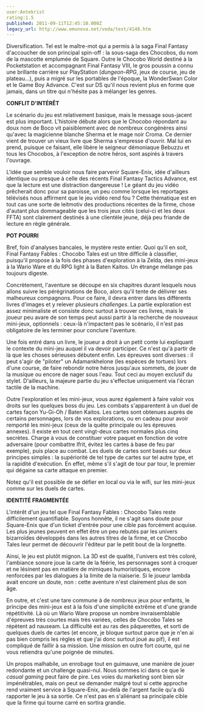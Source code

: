 ```yaml
---
user:Antekrist
rating:1.5
published: 2011-09-11T12:45:10.000Z
legacy_url: http://www.emunova.net/veda/test/4148.htm
---
```

Diversification. Tel est le maître-mot qui a permis à la saga Final Fantasy d'accoucher de son principal spin-off : la sous-saga des Chocobos, du nom de la mascotte emplumée de Square. Outre le Chocobo World destiné à la Pocketstation et accompagnant Final Fantasy VIII, le gros poussin a connu une brillante carrière sur PlayStation (_dungeon-RPG_, jeux de course, jeu de plateau...), puis a migré sur les portables de l'époque, la WonderSwan Color et le Game Boy Advance. C'est sur DS qu'il nous revient plus en forme que jamais, dans un titre qui n'hésite pas à mélanger les genres.  

  

**CONFLIT D'INTÉRÊT**  

Le scénario du jeu est relativement basique, mais le message sous-jacent est plus important. L'histoire débute alors que le Chocobo répondant au doux nom de Boco vit paisiblement avec de nombreux congénères ainsi qu'avec la magicienne blanche Sherma et le mage noir Croma. Ce dernier vient de trouver un vieux livre que Sherma s'empresse d'ouvrir. Mal lui en prend, puisque ce faisant, elle libère le seigneur démoniaque Bebuzzu et tous les Chocobos, à l'exception de notre héros, sont aspirés à travers l'ouvrage.  

L'idée que semble vouloir nous faire parvenir Square-Enix, idée d'ailleurs identique ou presque à celle des récents Final Fantasy Tactics Advance, est que la lecture est une distraction dangereuse ! Le géant du jeu vidéo prêcherait donc pour sa paroisse, un peu comme lorsque les reportages télévisés nous affirment que le jeu vidéo rend fou ? Cette thématique est en tout cas une sorte de leitmotiv des productions récentes de la firme, chose d'autant plus dommageable que les trois jeux cités (celui-ci et les deux FFTA) sont clairement destinés à une clientèle jeune, déjà peu friande de lecture en règle générale.  

  

**POT POURRI**  

Bref, foin d'analyses bancales, le mystère reste entier. Quoi qu'il en soit, Final Fantasy Fables : Chocobo Tales est un titre difficile à classifier, puisqu'il propose à la fois des phases d'exploration à la Zelda, des mini-jeux à la Wario Ware et du RPG light à la Baten Kaitos. Un étrange mélange pas toujours digeste.  

Concrètement, l'aventure se découpe en six chapitres durant lesquels nous allons suivre les pérégrinations de Boco, alors qu'il tente de délivrer ses malheureux compagnons. Pour ce faire, il devra entrer dans les différents livres d'images et y relever plusieurs _challenges_. La partie exploration est assez minimaliste et consiste donc surtout à trouver ces livres, mais le joueur peu avare de son temps peut aussi partir à la recherche de nouveaux mini-jeux, optionnels : ceux-là n'impactent pas le scénario, il n'est pas obligatoire de les terminer pour conclure l'aventure.  

Une fois entré dans un livre, le joueur a droit à un petit conte lui expliquant le contexte du mini-jeu auquel il va devoir participer. Ce n'est qu'à partir de là que les choses sérieuses débutent enfin. Les épreuves sont diverses : il peut s'agir de "piloter" un Adamankhelone (les espèces de tortues) lors d'une course, de faire rebondir notre héros jusqu'aux sommets, de jouer de la musique ou encore de nager sous l'eau. Tout ceci au moyen exclusif du stylet. D'ailleurs, la majeure partie du jeu s'effectue uniquement via l'écran tactile de la machine.  

Outre l'exploration et les mini-jeux, vous aurez également à faire valoir vos droits sur les quelques boss du jeu. Les combats s'apparentent à un duel de cartes façon Yu-Gi-Oh / Baten Kaitos. Les cartes sont obtenues auprès de certains personnages, lors de vos explorations, ou en cadeau pour avoir remporté les mini-jeux (ceux de la quête principale ou les épreuves annexes). Il existe en tout cent vingt-deux cartes normales plus cinq secrètes. Charge à vous de constituer votre paquet en fonction de votre adversaire (pour combattre Ifrit, évitez les cartes à base de feu par exemple), puis place au combat. Les duels de cartes sont basés sur deux principes simples : la supériorité de tel type de cartes sur tel autre type, et la rapidité d'exécution. En effet, même s'il s'agit de tour par tour, le premier qui dégaine sa carte attaque en premier.  

Notez qu'il est possible de se défier en local ou via le wifi, sur les mini-jeux comme sur les duels de cartes.  

  

**IDENTITÉ FRAGMENTÉE**  

L'intérêt d'un jeu tel que Final Fantasy Fables : Chocobo Tales reste difficilement quantifiable. Soyons honnête, il ne s'agit sans doute pour Square-Enix que d'un ticket d'entrée pour une cible pas forcément acquise. Les plus jeunes peuvent en effet être un peu rebutés par les univers bizarroïdes développés dans les autres titres de la firme, et ce Chocobo Tales leur permet de découvrir l'éditeur par le petit bout de la lorgnette.  

Ainsi, le jeu est plutôt mignon. La 3D est de qualité, l'univers est très coloré, l'ambiance sonore joue la carte de la féérie, les personnages sont à croquer et ne lésinent pas en matière de mimiques humoristiques, encore renforcées par les dialogues à la limite de la niaiserie. Si le joueur lambda avait encore un doute, non : cette aventure n'est clairement plus de son âge.  

En outre, et c'est une tare commune à de nombreux jeux pour enfants, le principe des mini-jeux est à la fois d'une simplicité extrême et d'une grande répétitivité. Là où un Wario Ware propose un nombre invraisemblable d'épreuves très courtes mais très variées, celles de Chocobo Tales se répètent ad nauseam. La difficulté est au ras des pâquerettes, et sorti de quelques duels de cartes (et encore, je bloque surtout parce que je n'en ai pas bien compris les règles et que j'ai donc surtout joué au pif), il est compliqué de faillir à sa mission. Une mission en outre fort courte, qui ne vous retiendra qu'une poignée de minutes.  

Un propos malhabile, un enrobage tout en guimauve, une manière de jouer redondante et un challenge quasi-nul. Nous sommes ici dans ce que le _casual gaming_ peut faire de pire. Les voies du marketing sont bien sûr impénétrables, mais on peut se demander malgré tout si cette approche rend vraiment service à Square-Enix, au-delà de l'argent facile qu'a dû rapporter le jeu à sa sortie. Ce n'est pas en s'aliénant sa principale cible que la firme qui tourne carré en sortira grandie.